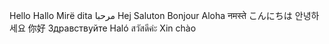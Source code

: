 Hello
Hallo
Mirë dita
مرحبا
Hej
Saluton
Bonjour
Aloha
नमस्ते
こんにちは
안녕하세요
你好
Здравствуйте
Haló
สวัสดีค่ะ
Xin chào